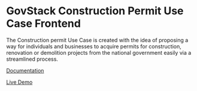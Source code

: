 # GovStack Construction Permit Use Case Frontend

The Construction permit Use Case is created with the idea of proposing a way for individuals and businesses to acquire permits for construction, renovation or demolition projects from the national government easily via a streamlined process. 


[Documentation](./docs/main.md)

[Live Demo](http://bp.dev.sandbox-playground.com)
